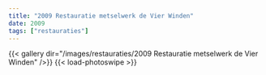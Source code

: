 ```yaml
---
title: "2009 Restauratie metselwerk de Vier Winden"
date: 2009
tags: ["restauraties"]
---
```


{{< gallery dir="/images/restauraties/2009 Restauratie metselwerk de Vier Winden" />}}
{{< load-photoswipe >}}